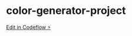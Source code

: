 # color-generator-project

[Edit in Codeflow ⚡️](https://stackblitz.com/~/github.com/SAIKATMALIK/color-generator-project)